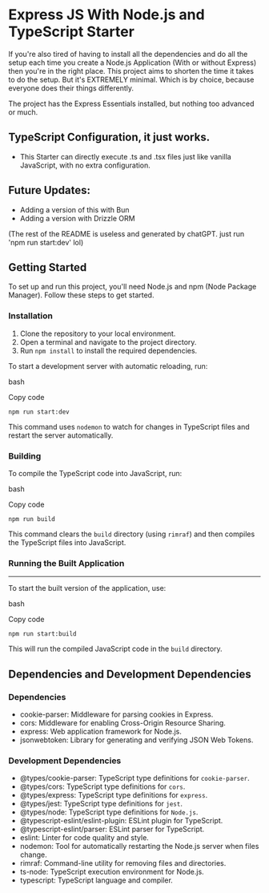 # Express JS With Node.js and TypeScript Starter

If you're also tired of having to install all the dependencies and do all the setup each time you create a Node.js Application (With or without Express) then you're in the right place.
This project aims to shorten the time it takes to do the setup. But it's EXTREMELY minimal. Which is by choice, because everyone does their things differently.

The project has the Express Essentials installed, but nothing too advanced or much.

## TypeScript Configuration, it just works.
- This Starter can directly execute .ts and .tsx files just like vanilla JavaScript, with no extra configuration.

## Future Updates:
- Adding a version of this with Bun
- Adding a version with Drizzle ORM


(The rest of the README is useless and generated by chatGPT. just run 'npm run start:dev' lol)

## Getting Started


To set up and run this project, you'll need Node.js and npm (Node Package Manager). Follow these steps to get started.

### Installation

1.  Clone the repository to your local environment.
2.  Open a terminal and navigate to the project directory.
3.  Run `npm install` to install the required dependencies.

To start a development server with automatic reloading, run:

bash

Copy code

`npm run start:dev`

This command uses `nodemon` to watch for changes in TypeScript files and restart the server automatically.

### Building


To compile the TypeScript code into JavaScript, run:

bash

Copy code

`npm run build`

This command clears the `build` directory (using `rimraf`) and then compiles the TypeScript files into JavaScript.

### Running the Built Application
---------------

To start the built version of the application, use:

bash

Copy code

`npm run start:build`

This will run the compiled JavaScript code in the `build` directory.

## Dependencies and Development Dependencies


### Dependencies 

-   cookie-parser: Middleware for parsing cookies in Express.
-   cors: Middleware for enabling Cross-Origin Resource Sharing.
-   express: Web application framework for Node.js.
-   jsonwebtoken: Library for generating and verifying JSON Web Tokens.

### Development Dependencies

-   @types/cookie-parser: TypeScript type definitions for `cookie-parser`.
-   @types/cors: TypeScript type definitions for `cors`.
-   @types/express: TypeScript type definitions for `express`.
-   @types/jest: TypeScript type definitions for `jest`.
-   @types/node: TypeScript type definitions for `Node.js`.
-   @typescript-eslint/eslint-plugin: ESLint plugin for TypeScript.
-   @typescript-eslint/parser: ESLint parser for TypeScript.
-   eslint: Linter for code quality and style.
-   nodemon: Tool for automatically restarting the Node.js server when files change.
-   rimraf: Command-line utility for removing files and directories.
-   ts-node: TypeScript execution environment for Node.js.
-   typescript: TypeScript language and compiler.
